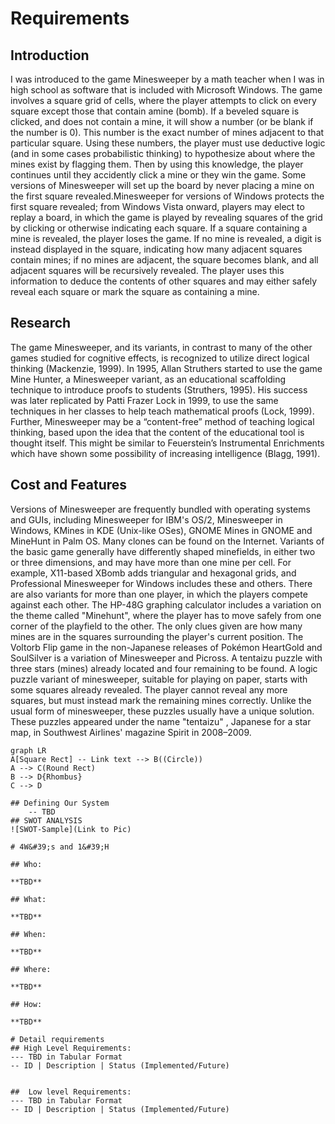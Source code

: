 # Requirements
## Introduction
I was introduced to the game Minesweeper by a math teacher when I was in high school as software that is included with Microsoft Windows. The game involves a square grid of cells, where the player attempts to click on every square except those that contain amine (bomb). If a beveled square is clicked, and does not contain a mine, it will show a number (or be blank if the number is 0). This number is the exact number of mines adjacent to that particular square. Using these numbers, the player must use deductive
logic (and in some cases probabilistic thinking) to hypothesize about where the mines exist by flagging them. Then by using this knowledge, the player continues until they accidently click a mine or they win the game.
Some versions of Minesweeper will set up the board by never placing a mine on the first square revealed.Minesweeper for versions of Windows protects the first square revealed; from Windows Vista onward, players may elect to replay a board, in which the game is played by revealing squares of the grid by clicking or otherwise indicating each square. If a square containing a mine is revealed, the player loses the game. If no mine is revealed, a digit is instead displayed in the square, indicating how many adjacent squares contain mines; if no mines are adjacent, the square becomes blank, and all adjacent squares will be recursively revealed. The player uses this information to deduce the contents of other squares and may either safely reveal each square or mark the square as containing a mine.

## Research
The game Minesweeper, and its variants, in contrast to many of the other games
studied for cognitive effects, is recognized to utilize direct logical thinking (Mackenzie,
1999). In 1995, Allan Struthers started to use the game Mine Hunter, a Minesweeper
variant, as an educational scaffolding technique to introduce proofs to students (Struthers,
1995). His success was later replicated by Patti Frazer Lock in 1999, to use the same
techniques in her classes to help teach mathematical proofs (Lock, 1999). Further,
Minesweeper may be a “content-free” method of teaching logical thinking, based upon the
idea that the content of the educational tool is thought itself. This might be similar to
Feuerstein’s Instrumental Enrichments which have shown some possibility of increasing
intelligence (Blagg, 1991).
## Cost and Features
Versions of Minesweeper are frequently bundled with operating systems and GUIs, including Minesweeper for IBM's OS/2, Minesweeper in Windows, KMines in KDE (Unix-like OSes), GNOME Mines in GNOME and MineHunt in Palm OS. Many clones can be found on the Internet.
Variants of the basic game generally have differently shaped minefields, in either two or three dimensions, and may have more than one mine per cell. For example, X11-based XBomb adds triangular and hexagonal grids, and Professional Minesweeper for Windows includes these and others. There are also variants for more than one player, in which the players compete against each other.
The HP-48G graphing calculator includes a variation on the theme called "Minehunt", where the player has to move safely from one corner of the playfield to the other. The only clues given are how many mines are in the squares surrounding the player's current position.
The Voltorb Flip game in the non-Japanese releases of Pokémon HeartGold and SoulSilver is a variation of Minesweeper and Picross.
A tentaizu puzzle with three stars (mines) already located and four remaining to be found.
A logic puzzle variant of minesweeper, suitable for playing on paper, starts with some squares already revealed. The player cannot reveal any more squares, but must instead mark the remaining mines correctly. Unlike the usual form of minesweeper, these puzzles usually have a unique solution. These puzzles appeared under the name "tentaizu" , Japanese for a star map, in Southwest Airlines' magazine Spirit in 2008–2009.
```mermaid
graph LR
A[Square Rect] -- Link text --> B((Circle))
A --> C(Round Rect)
B --> D{Rhombus}
C --> D

## Defining Our System
    -- TBD
## SWOT ANALYSIS
![SWOT-Sample](Link to Pic)

# 4W&#39;s and 1&#39;H

## Who:

**TBD**

## What:

**TBD**

## When:

**TBD**

## Where:

**TBD**

## How:

**TBD**

# Detail requirements
## High Level Requirements:
--- TBD in Tabular Format 
-- ID | Description | Status (Implemented/Future)


##  Low level Requirements:
--- TBD in Tabular Format 
-- ID | Description | Status (Implemented/Future)
